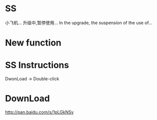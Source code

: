 # SS
小飞机... 升级中,暂停使用...
In the upgrade, the suspension of the use of...

# New function

# SS Instructions

DwonLoad -> Double-click

# DownLoad
http://pan.baidu.com/s/1pLGkNSv 

